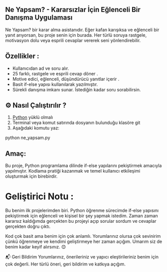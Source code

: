 ## Ne Yapsam? - Kararsızlar İçin Eğlenceli Bir Danışma Uygulaması

Ne Yapsam? bir karar alma asistanıdır. Eğer kafan karışıksa ve eğlenceli bir yanıt arıyorsan, bu proje senin için burada. Her türlü soruya rastgele, motivasyon dolu veya esprili cevaplar vererek seni yönlendirebilir.

## Özellikler :

- Kullanıcıdan ad ve soru alır. 
- 25 farklı, rastgele ve esprili cevap döner .
- Motive edici, eğlenceli, düşündürücü yanıtlar içerir .
- Basit if-else yapısı kullanılarak yazılmıştır.
- Sürekli danışma imkanı sunar. İstediğin kadar soru sorabilirsin.

## ⚙️ Nasıl Çalıştırılır ?

1. [Python](https://www.python.org/) yüklü olmalı  
2. Terminal veya komut satırında dosyanın bulunduğu klasöre git  
3. Aşağıdaki komutu yaz:

python ne_yapsam.py


## Amaç:
Bu proje, Python programlama dilinde if-else yapılarını pekiştirmek amacıyla yapılmıştır.
Kodlama pratiği kazanmak ve temel kullanıcı etkileşimi oluşturmak için birebirdir.


# Geliştirici Notu :
Bu benim ilk projelerimden biri. Python öğrenme sürecimde if-else yapısını pekiştirmek için eğlenceli ve kişisel bir şey yapmak istedim.
Zaman zaman kararsız kaldığımda gerçekten bu projeyi açıp sorular sordum ve cevaplar gerçekten doğru çıktı.

Kod çok basit ama benim için çok anlamlı.
Yorumlarınız olursa çok sevinirim çünkü öğrenmeye ve kendimi geliştirmeye her zaman açığım.
Umarım siz de benim kadar keyif alırsınız. 😊

📬 Geri Bildirim
Yorumlarınız, önerileriniz ve yapıcı eleştirileriniz benim için çok değerli. Her türlü öneri, geri bildirim ve katkıya açığım.
